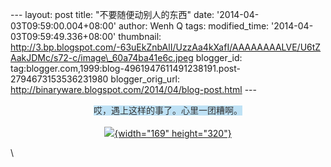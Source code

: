 --- layout: post title: "不要随便动别人的东西" date:
'2014-04-03T09:59:00.004+08:00' author: Wenh Q tags: modified\_time:
'2014-04-03T09:59:49.336+08:00' thumbnail:
http://3.bp.blogspot.com/-63uEkZnbAlI/UzzAa4kXafI/AAAAAAAALVE/U6tZAakJDMc/s72-c/image\_60a74ba41e6c.jpeg
blogger\_id:
tag:blogger.com,1999:blog-4961947611491238191.post-2794673153536231980
blogger\_orig\_url:
http://binaryware.blogspot.com/2014/04/blog-post.html ---
<div class="separator" style="clear: both; text-align: center;">

<span
style="background-color: #bee1f5; color: #333333; font-family: Arial, Helvetica, sans-serif; font-size: 14px; line-height: 23px; text-align: start;">哎，遇上这样的事了。心里一团糟啊。</span>

</div>

<div class="separator" style="clear: both; text-align: center;">

[![](http://3.bp.blogspot.com/-63uEkZnbAlI/UzzAa4kXafI/AAAAAAAALVE/U6tZAakJDMc/s1600/image_60a74ba41e6c.jpeg){width="169"
height="320"}](http://3.bp.blogspot.com/-63uEkZnbAlI/UzzAa4kXafI/AAAAAAAALVE/U6tZAakJDMc/s1600/image_60a74ba41e6c.jpeg)

</div>

\

